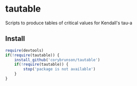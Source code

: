 tautable
=========

Scripts to produce tables of critical values for Kendall's tau-a

## Install

```r
require(devtools)
if(!require(tautable)) {
    install_github('corybrunson/tautable')
    if(!require(tautable)) {
        stop('package is not available')
    }
}
```
